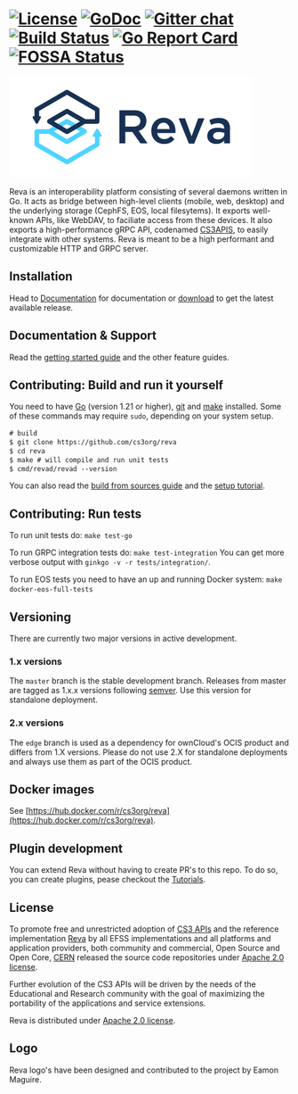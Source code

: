 [![License](https://img.shields.io/badge/License-Apache%202.0-blue.svg)](https://opensource.org/licenses/Apache-2.0) [![GoDoc](https://godoc.org/github.com/cs3org/reva?status.svg)](https://godoc.org/github.com/cs3org/reva)
 [![Gitter chat](https://badges.gitter.im/cs3org/reva.svg)](https://gitter.im/cs3org/reva) [![Build Status](https://github.com/cs3org/reva/actions/workflows/docker.yml/badge.svg?branch=master&event=push)](https://github.com/cs3org/reva/actions)
 [![Go Report Card](https://goreportcard.com/badge/github.com/cs3org/reva)](https://goreportcard.com/report/github.com/cs3org/reva) [![FOSSA Status](https://app.fossa.com/api/projects/custom%2B11650%2Fcs3org%2Freva.svg?type=shield)](https://app.fossa.com/projects/custom%2B11650%2Fcs3org%2Freva?ref=badge_shield)
================


![Reva Logo](https://raw.githubusercontent.com/cs3org/logos/efd3d2649478193e74f3de5a41247445941026b6/reva/logo.jpg)

Reva is an interoperability platform consisting of several daemons written in Go.
It acts as bridge between high-level clients (mobile, web, desktop) and the underlying storage (CephFS, EOS, local filesytems). 
It exports well-known APIs, like WebDAV, to faciliate access from these devices.
It also exports a high-performance gRPC API, codenamed [CS3APIS](https://buf.build/cs3org-buf/cs3apis), to easily integrate with other systems.
Reva is meant to be a high performant and customizable HTTP and GRPC server.

## Installation

Head to [Documentation](https://reva.link) for documentation or [download](https://github.com/cs3org/reva/releases) to get the latest available release.

## Documentation & Support

Read the [getting started guide](https://reva.link/docs/getting-started/) and the other feature guides.


## Contributing: Build and run it yourself

You need to have [Go](https://golang.org/doc/install) (version 1.21 or higher), [git](https://git-scm.com/) and [make](https://en.wikipedia.org/wiki/Make_(software)) installed. Some of these commands may require `sudo`, depending on your system setup.

```
# build
$ git clone https://github.com/cs3org/reva
$ cd reva
$ make # will compile and run unit tests
$ cmd/revad/revad --version
```

You can also read the [build from sources guide](https://reva.link/docs/getting-started/build-reva/) and the [setup tutorial](https://github.com/cs3org/reva/blob/master/docs/content/en/docs/tutorials/setup-tutorial.md).

## Contributing: Run tests

To run unit tests do:
`make test-go`

To run GRPC integration tests do:
`make test-integration`
You can get more verbose output with `ginkgo -v -r tests/integration/`.

To run EOS tests you need to have an up and running Docker system:
`make docker-eos-full-tests`

## Versioning

There are currently two major versions in active development.

### 1.x versions

The ``master`` branch is the stable development branch. Releases from master are tagged as 1.x.x versions following [semver](https://semver.org/).
Use this version for standalone deployment.

### 2.x versions

The ``edge`` branch is used as a dependency for ownCloud's OCIS product and differs from 1.X versions. Please do not use 2.X for standalone deployments and always use them as part of the OCIS product.

## Docker images

See [https://hub.docker.com/r/cs3org/reva](https://hub.docker.com/r/cs3org/reva).

## Plugin development
You can extend Reva without having to create PR's to this repo.
To do so, you can create plugins, pease checkout the [Tutorials](https://reva.link/docs/tutorials/).

## License

To promote free and unrestricted adoption of [CS3 APIs](https://github.com/cs3org/cs3apis) and the reference
implementation [Reva](https://github.com/cs3org/reva) by all EFSS implementations and all platforms and
application providers, both community and commercial, Open Source and
Open Core, [CERN](https://home.cern/) released the source code repositories under [Apache 2.0 license](https://github.com/cs3org/reva/blob/master/LICENSE).

Further evolution of the CS3 APIs will be driven by the needs of the
Educational and Research community with the goal of maximizing the
portability of the applications and service extensions.

Reva is distributed under [Apache 2.0 license](https://github.com/cs3org/reva/blob/master/LICENSE).

## Logo

Reva logo's have been designed and contributed to the project by Eamon Maguire.
